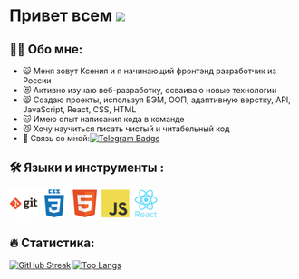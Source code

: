 # Привет всем <img src="https://media.giphy.com/media/hvRJCLFzcasrR4ia7z/giphy.gif" width="30px"/>

## :woman_technologist: Обо мне:

- :smiley_cat: Меня зовут Ксения и я начинающий фронтэнд разработчик из России
- :heart_eyes_cat: Активно изучаю веб-разработку, осваиваю новые технологии
- :smile_cat: Создаю проекты, используя БЭМ, ООП, адаптивную верстку, API, JavaScript, React, CSS, HTML
- :cat: Имею опыт написания кода в команде
- :smirk_cat: Хочу научиться писать чистый и читабельный код
- :love_letter: Связь со мной:[![Telegram Badge](https://img.shields.io/badge/telegram-blue?logo=telegram&logoColor=white&style=for-the-badge)](https://t.me/kseniabeg)

## :hammer_and_wrench: Языки и инструменты :

<img src="https://github.com/devicons/devicon/blob/master/icons/git/git-original-wordmark.svg" title="Git" alt="Git" width="50" height="50"/>
<img src="https://github.com/devicons/devicon/blob/master/icons/css3/css3-plain-wordmark.svg"  title="CSS3" alt="CSS" width="50" height="50"/>
<img src="https://github.com/devicons/devicon/blob/master/icons/html5/html5-original.svg" title="HTML5" alt="HTML" width="50" height="50"/>
<img src="https://github.com/devicons/devicon/blob/master/icons/javascript/javascript-original.svg" title="JavaScript" alt="JavaScript" width="50" height="50"/>
<img src="https://github.com/devicons/devicon/blob/master/icons/react/react-original-wordmark.svg" title="React" alt="React" width="50" height="50"/>

## :fire: Статистика:
  [![GitHub Streak](http://github-readme-streak-stats.herokuapp.com?user=xeniabegunkova&theme=dark&locale=ru&date_format=j%2Fn%5B%2FY%5D)](https://git.io/streak-stats)
  [![Top Langs](https://github-readme-stats.vercel.app/api/top-langs/?user=xeniabegunkova=your-github-username&layout=compact&theme=vision-friendly-dark)](https://github.com/anuraghazra/github-readme-stats)
